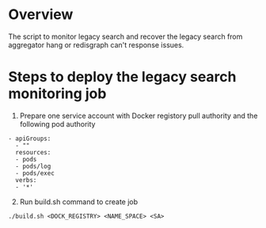# Overview
The script to monitor legacy search and recover the legacy search from aggregator hang or redisgraph can't response issues.

# Steps to deploy the legacy search monitoring job
1. Prepare one service account with Docker registory pull authority and the following pod authority
```
- apiGroups:
  - ""
  resources:
  - pods
  - pods/log
  - pods/exec
  verbs:
  - '*'
``` 
2. Run build.sh command to create job
```
./build.sh <DOCK_REGISTRY> <NAME_SPACE> <SA>
```



